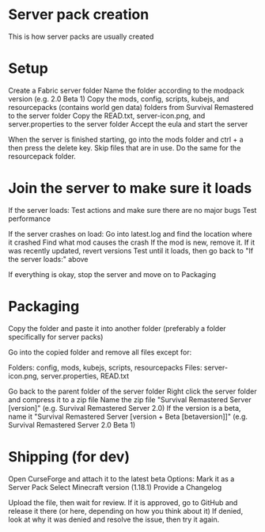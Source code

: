 # Server pack creation


This is how server packs are usually created


# Setup


Create a Fabric server folder
Name the folder according to the modpack version (e.g. 2.0 Beta 1)
Copy the mods, config, scripts, kubejs, and resourcepacks (contains world gen data) folders from Survival Remastered to the server folder
Copy the READ.txt, server-icon.png, and server.properties to the server folder
Accept the eula and start the server



When the server is finished starting, go into the mods folder and ctrl + a then press the delete key. Skip files that are in use.
Do the same for the resourcepack folder.


# Join the server to make sure it loads


If the server loads:
Test actions and make sure there are no major bugs
Test performance

If the server crashes on load:
Go into latest.log and find the location where it crashed
Find what mod causes the crash
If the mod is new, remove it. If it was recently updated, revert versions
Test until it loads, then go back to "If the server loads:" above



If everything is okay, stop the server and move on to Packaging


# Packaging


Copy the folder and paste it into another folder (preferably a folder specifically for server packs)

Go into the copied folder and remove all files except for:

Folders: config, mods, kubejs, scripts, resourcepacks
Files: server-icon.png, server.properties, READ.txt

Go back to the parent folder of the server folder
Right click the server folder and compress it to a zip file
Name the zip file "Survival Remastered Server [version]" (e.g. Survival Remastered Server 2.0)
If the version is a beta, name it "Survival Remastered Server [version + Beta [betaversion]]" (e.g. Survival Remastered Server 2.0 Beta 1)


# Shipping (for dev)


Open CurseForge and attach it to the latest beta
Options:
Mark it as a Server Pack
Select Minecraft version (1.18.1)
Provide a Changelog

Upload the file, then wait for review.
If it is approved, go to GitHub and release it there (or here, depending on how you think about it)
If denied, look at why it was denied and resolve the issue, then try it again.
